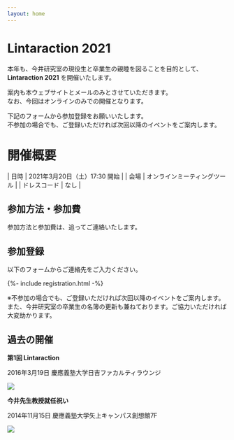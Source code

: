 ```yaml
---
layout: home
---
```


# Lintaraction 2021

本年も、今井研究室の現役生と卒業生の親睦を図ることを目的として、<br>
**Lintaraction 2021** を開催いたします。

案内も本ウェブサイトとメールのみとさせていただきます。<br>
なお、今回はオンラインのみでの開催となります。

下記のフォームから参加登録をお願いいたします。<br>
不参加の場合でも、ご登録いただければ次回以降のイベントをご案内します。

# 開催概要

| 日時 | 2021年3月20日（土）17:30 開始 |
| 会場 | オンラインミーティングツール |
| ドレスコード | なし |

## 参加方法・参加費

参加方法と参加費は、追ってご連絡いたします。

## 参加登録

以下のフォームからご連絡先をご入力ください。

{%- include registration.html -%}

※不参加の場合でも、ご登録いただければ次回以降のイベントをご案内します。
また、今井研究室の卒業生の名簿の更新も兼ねております。ご協力いただければ大変助かります。

<!--
## 幹事

- 卒業生：　大澤（実行委員長）、杉山、金井（運営）、植田（連絡・登録）、尾形（ウェブ）
- 現役生：　秋田（運営） -->


## 過去の開催

**第1回 Lintaraction**

2016年3月19日 慶應義塾大学日吉ファカルティラウンジ

![](image/2016-03-19.jpg)

**今井先生教授就任祝い**

2014年11月15日 慶應義塾大学矢上キャンパス創想館7F

![](image/2014-11-15.jpg)

